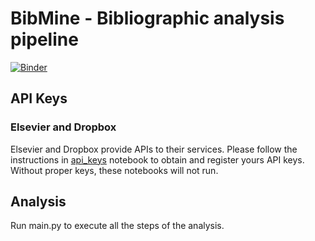 # BibMine - Bibliographic analysis pipeline
[![Binder](https://mybinder.org/badge_logo.svg)](https://mybinder.org/v2/gh/ajdapretnar/BibMine/master?filepath=main.ipynb)

## API Keys

### Elsevier and Dropbox

Elsevier and Dropbox provide APIs to their services. Please follow the instructions
in [api_keys](api_keys.ipynb) notebook to obtain and register yours API keys.
Without proper keys, these notebooks will not run.


## Analysis

Run main.py to execute all the steps of the analysis.
